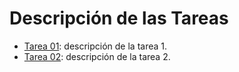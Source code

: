 # Descripción de las Tareas

* [Tarea 01](hw_01.pdf): descripción de la tarea 1.
* [Tarea 02](hw_02.pdf):  descripción de la tarea 2.
